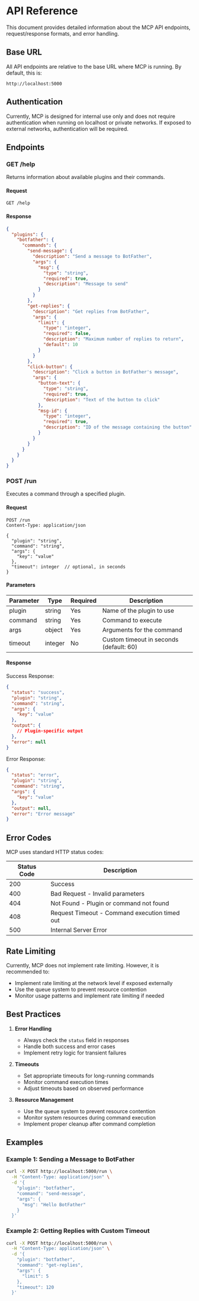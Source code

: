 # API Reference

This document provides detailed information about the MCP API endpoints, request/response formats, and error handling.

## Base URL

All API endpoints are relative to the base URL where MCP is running. By default, this is:
```
http://localhost:5000
```

## Authentication

Currently, MCP is designed for internal use only and does not require authentication when running on localhost or private networks. If exposed to external networks, authentication will be required.

## Endpoints

### GET /help

Returns information about available plugins and their commands.

#### Request
```http
GET /help
```

#### Response
```json
{
  "plugins": {
    "botfather": {
      "commands": {
        "send-message": {
          "description": "Send a message to BotFather",
          "args": {
            "msg": {
              "type": "string",
              "required": true,
              "description": "Message to send"
            }
          }
        },
        "get-replies": {
          "description": "Get replies from BotFather",
          "args": {
            "limit": {
              "type": "integer",
              "required": false,
              "description": "Maximum number of replies to return",
              "default": 10
            }
          }
        },
        "click-button": {
          "description": "Click a button in BotFather's message",
          "args": {
            "button-text": {
              "type": "string",
              "required": true,
              "description": "Text of the button to click"
            },
            "msg-id": {
              "type": "integer",
              "required": true,
              "description": "ID of the message containing the button"
            }
          }
        }
      }
    }
  }
}
```

### POST /run

Executes a command through a specified plugin.

#### Request
```http
POST /run
Content-Type: application/json

{
  "plugin": "string",
  "command": "string",
  "args": {
    "key": "value"
  },
  "timeout": integer  // optional, in seconds
}
```

#### Parameters

| Parameter | Type | Required | Description |
|-----------|------|----------|-------------|
| plugin | string | Yes | Name of the plugin to use |
| command | string | Yes | Command to execute |
| args | object | Yes | Arguments for the command |
| timeout | integer | No | Custom timeout in seconds (default: 60) |

#### Response

Success Response:
```json
{
  "status": "success",
  "plugin": "string",
  "command": "string",
  "args": {
    "key": "value"
  },
  "output": {
    // Plugin-specific output
  },
  "error": null
}
```

Error Response:
```json
{
  "status": "error",
  "plugin": "string",
  "command": "string",
  "args": {
    "key": "value"
  },
  "output": null,
  "error": "Error message"
}
```

## Error Codes

MCP uses standard HTTP status codes:

| Status Code | Description |
|-------------|-------------|
| 200 | Success |
| 400 | Bad Request - Invalid parameters |
| 404 | Not Found - Plugin or command not found |
| 408 | Request Timeout - Command execution timed out |
| 500 | Internal Server Error |

## Rate Limiting

Currently, MCP does not implement rate limiting. However, it is recommended to:
- Implement rate limiting at the network level if exposed externally
- Use the queue system to prevent resource contention
- Monitor usage patterns and implement rate limiting if needed

## Best Practices

1. **Error Handling**
   - Always check the `status` field in responses
   - Handle both success and error cases
   - Implement retry logic for transient failures

2. **Timeouts**
   - Set appropriate timeouts for long-running commands
   - Monitor command execution times
   - Adjust timeouts based on observed performance

3. **Resource Management**
   - Use the queue system to prevent resource contention
   - Monitor system resources during command execution
   - Implement proper cleanup after command completion

## Examples

### Example 1: Sending a Message to BotFather

```bash
curl -X POST http://localhost:5000/run \
  -H "Content-Type: application/json" \
  -d '{
    "plugin": "botfather",
    "command": "send-message",
    "args": {
      "msg": "Hello BotFather"
    }
  }'
```

### Example 2: Getting Replies with Custom Timeout

```bash
curl -X POST http://localhost:5000/run \
  -H "Content-Type: application/json" \
  -d '{
    "plugin": "botfather",
    "command": "get-replies",
    "args": {
      "limit": 5
    },
    "timeout": 120
  }'
``` 